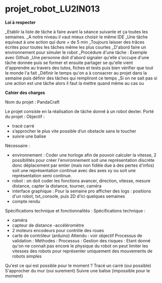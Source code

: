 # projet_robot_LU2IN013

**Loi à respecter**

_Etablir la liste de tâche à faire avant la séance suivante et ça toutes les semaines.
_A notre niveau il vaut mieux choisir le même IDE
_Une tâche equivaut à une action qui dure + de 5 min
_Toujours laisser des trâces écrites pour toutes les tâches même les plus courtes
_D'abord faire un environnement pour simuler le robot
_Procédure d'une tâche : Exemple avec Github _Une personne doit d'abord signaler qu'elle s'occupe d'une tâche donnée puis se former et ensuite partager se qu'elle vient d'apprendre au travers des tutos, fiches et tests puis bien vérifier que tout le monde l'a fait
_Définir le temps qu'on a à consacrer au projet dans la semaine puis définir des tâches qui rempliront ce temps
_Si on ne sait pas si une action est une tâche alors il faut la mettre quand même au cas ou

**Cahier des charges**

Nom du projet : PandaCraft

Le projet consiste en la réalisation de tâche donné à un robot dexter.
Porté du projet :
Objectif :
- tracé carré 
- s’approcher le plus vite possible d’un obstacle sans le toucher
- suivre une balise

Nécessaire :
- environnement : Coder une horloge afin de pouvoir calculer la vitesse, 2 possibilités pour créer l'environnement soit une représentation discrète donc déplacement par entier (mais non fidèle due à des pertes d'infos) soit une représentation continue avec des axes xy ou soit une représentation semi continue.
- robot : on doit coder les fonctions avancer, direction, vitesse, mesure distance, capter la distance, tourner, caméra
- interface graphique : Pour la semaine pro afficher des logs : positions d'un robot,  txt_console, puis 2D d'ici quelques semaines
- compte rendu 

Spécifications technique et fonctionnalités :
Spécifications technique :
- caméra
- capteur de distance
-accéléromètre 
- 2 moteurs encodeurs pour contrôle des roues
- carte de contrôleur (arduino)
Attendu : voir objectif
Processus de validation :
Méthodes :
Processus :
Gestion des risques :
Etant donné qu'on ne connait pas encore le physique du robot on peut limiter les vitesses des robots pour représenter uniquement des mouvements de robots simples

Qu'est ce qui est possible pour le moment ?
Tracé un carré (oui possible) 
S'approcher du mur (oui surement)
Suivre une balise (impossible pour le moment)
